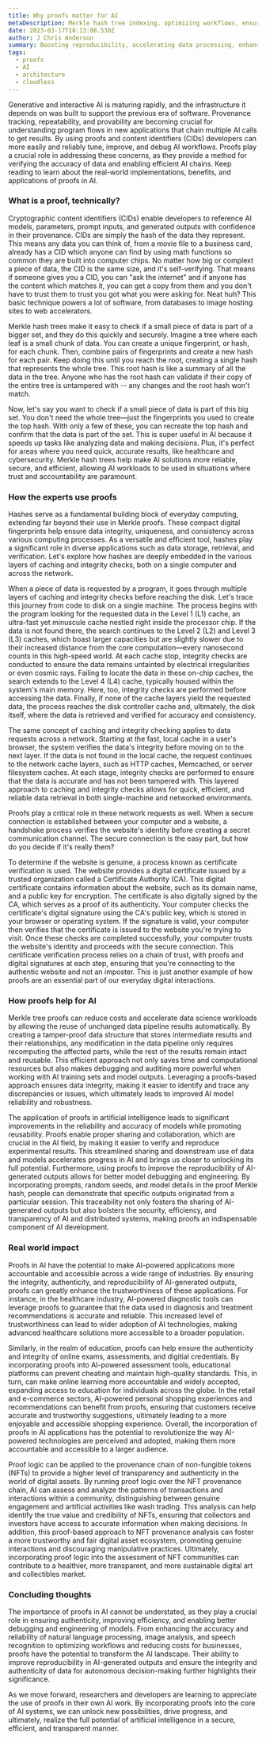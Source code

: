 ```yaml
---
title: Why proofs matter for AI
metaDescription: Merkle hash tree indexing, optimizing workflows, ensuring data integrity, and empowering AI-powered experiences in industries such as healthcare, security, and accessibility.
date: 2023-03-17T18:13:08.530Z
author: J Chris Anderson
summary: Boosting reproducibility, accelerating data processing, enhancing security, and enabling efficient collaboration
tags:
  - proofs
  - AI
  - architecture
  - cloudless
---
```


Generative and interactive AI is maturing rapidly, and the infrastructure it depends on was built to support the previous era of software. Provenance tracking, repeatability, and provability are becoming crucial for understanding program flows in new applications that chain multiple AI calls to get results. By using proofs and content identifiers (CIDs) developers can more easily and reliably tune, improve, and debug AI workflows. Proofs play a crucial role in addressing these concerns, as they provide a method for verifying the accuracy of data and enabling efficient AI chains. Keep reading to learn about the real-world implementations, benefits, and applications of proofs in AI.

### What is a proof, technically?

Cryptographic content identifiers (CIDs) enable developers to reference AI models, parameters, prompt inputs, and generated outputs with confidence in their provenance. CIDs are simply the hash of the data they represent. This means any data you can think of, from a movie file to a business card, already has a CID which anyone can find by using math functions so common they are built into computer chips. No matter how big or complext a piece of data, the CID is the same size, and it's self-verifying. That means if someone gives you a CID, you can "ask the internet" and if anyone has the content which matches it, you can get a copy from them and you don't have to trust them to trust you got what you were asking for. Neat huh? This basic technique powers a lot of software, from databases to image hosting sites to web accelerators.

Merkle hash trees make it easy to check if a small piece of data is part of a bigger set, and they do this quickly and securely. Imagine a tree where each leaf is a small chunk of data. You can create a unique fingerprint, or hash, for each chunk. Then, combine pairs of fingerprints and create a new hash for each pair. Keep doing this until you reach the root, creating a single hash that represents the whole tree. This root hash is like a summary of all the data in the tree. Anyone who has the root hash can validate if their copy of the entire tree is untampered with -- any changes and the root hash won't match.

Now, let's say you want to check if a small piece of data is part of this big set. You don't need the whole tree—just the fingerprints you used to create the top hash. With only a few of these, you can recreate the top hash and confirm that the data is part of the set. This is super useful in AI because it speeds up tasks like analyzing data and making decisions. Plus, it's perfect for areas where you need quick, accurate results, like healthcare and cybersecurity. Merkle hash trees help make AI solutions more reliable, secure, and efficient, allowing AI workloads to be used in situations where trust and accountability are paramount.

### How the experts use proofs

Hashes serve as a fundamental building block of everyday computing, extending far beyond their use in Merkle proofs. These compact digital fingerprints help ensure data integrity, uniqueness, and consistency across various computing processes. As a versatile and efficient tool, hashes play a significant role in diverse applications such as data storage, retrieval, and verification. Let's explore how hashes are deeply embedded in the various layers of caching and integrity checks, both on a single computer and across the network.

When a piece of data is requested by a program, it goes through multiple layers of caching and integrity checks before reaching the disk. Let's trace this journey from code to disk on a single machine. The process begins with the program looking for the requested data in the Level 1 (L1) cache, an ultra-fast yet minuscule cache nestled right inside the processor chip. If the data is not found there, the search continues to the Level 2 (L2) and Level 3 (L3) caches, which boast larger capacities but are slightly slower due to their increased distance from the core computation—every nanosecond counts in this high-speed world. At each cache stop, integrity checks are conducted to ensure the data remains untainted by electrical irregularities or even cosmic rays. Failing to locate the data in these on-chip caches, the search extends to the Level 4 (L4) cache, typically housed within the system's main memory. Here, too, integrity checks are performed before accessing the data. Finally, if none of the cache layers yield the requested data, the process reaches the disk controller cache and, ultimately, the disk itself, where the data is retrieved and verified for accuracy and consistency.

The same concept of caching and integrity checking applies to data requests across a network. Starting at the fast, local cache in a user's browser, the system verifies the data's integrity before moving on to the next layer. If the data is not found in the local cache, the request continues to the network cache layers, such as HTTP caches, Memcached, or server filesystem caches. At each stage, integrity checks are performed to ensure that the data is accurate and has not been tampered with. This layered approach to caching and integrity checks allows for quick, efficient, and reliable data retrieval in both single-machine and networked environments.

Proofs play a critical role in these network requests as well. When a secure connection is established between your computer and a website, a handshake process verifies the website's identity before creating a secret communication channel. The secure connection is the easy part, but how do you decide if it's really them?

To determine if the website is genuine, a process known as certificate verification is used. The website provides a digital certificate issued by a trusted organization called a Certificate Authority (CA). This digital certificate contains information about the website, such as its domain name, and a public key for encryption. The certificate is also digitally signed by the CA, which serves as a proof of its authenticity. Your computer checks the certificate's digital signature using the CA's public key, which is stored in your browser or operating system. If the signature is valid, your computer then verifies that the certificate is issued to the website you're trying to visit. Once these checks are completed successfully, your computer trusts the website's identity and proceeds with the secure connection. This certificate verification process relies on a chain of trust, with proofs and digital signatures at each step, ensuring that you're connecting to the authentic website and not an imposter. This is just another example of how proofs are an essential part of our everyday digital interactions.

### How proofs help for AI

Merkle tree proofs can reduce costs and accelerate data science workloads by allowing the reuse of unchanged data pipeline results automatically. By creating a tamper-proof data structure that stores intermediate results and their relationships, any modification in the data pipeline only requires recomputing the affected parts, while the rest of the results remain intact and reusable. This efficient approach not only saves time and computational resources but also makes debugging and auditing more powerful when working with AI training sets and model outputs. Leveraging a proofs-based approach ensures data integrity, making it easier to identify and trace any discrepancies or issues, which ultimately leads to improved AI model reliability and robustness.

The application of proofs in artificial intelligence leads to significant improvements in the reliability and accuracy of models while promoting reusability. Proofs enable proper sharing and collaboration, which are crucial in the AI field, by making it easier to verify and reproduce experimental results. This streamlined sharing and downstream use of data and models accelerates progress in AI and brings us closer to unlocking its full potential. Furthermore, using proofs to improve the reproducibility of AI-generated outputs allows for better model debugging and engineering. By incorporating prompts, random seeds, and model details in the proof Merkle hash, people can demonstrate that specific outputs originated from a particular session. This traceability not only fosters the sharing of AI-generated outputs but also bolsters the security, efficiency, and transparency of AI and distributed systems, making proofs an indispensable component of AI development.

### Real world impact

Proofs in AI have the potential to make AI-powered applications more accountable and accessible across a wide range of industries. By ensuring the integrity, authenticity, and reproducibility of AI-generated outputs, proofs can greatly enhance the trustworthiness of these applications. For instance, in the healthcare industry, AI-powered diagnostic tools can leverage proofs to guarantee that the data used in diagnosis and treatment recommendations is accurate and reliable. This increased level of trustworthiness can lead to wider adoption of AI technologies, making advanced healthcare solutions more accessible to a broader population.

Similarly, in the realm of education, proofs can help ensure the authenticity and integrity of online exams, assessments, and digitial credentials. By incorporating proofs into AI-powered assessment tools, educational platforms can prevent cheating and maintain high-quality standards. This, in turn, can make online learning more accountable and widely accepted, expanding access to education for individuals across the globe. In the retail and e-commerce sectors, AI-powered personal shopping experiences and recommendations can benefit from proofs, ensuring that customers receive accurate and trustworthy suggestions, ultimately leading to a more enjoyable and accessible shopping experience. Overall, the incorporation of proofs in AI applications has the potential to revolutionize the way AI-powered technologies are perceived and adopted, making them more accountable and accessible to a larger audience.

Proof logic can be applied to the provenance chain of non-fungible tokens (NFTs) to provide a higher level of transparency and authenticity in the world of digital assets. By running proof logic over the NFT provenance chain, AI can assess and analyze the patterns of transactions and interactions within a community, distinguishing between genuine engagement and artificial activities like wash trading. This analysis can help identify the true value and credibility of NFTs, ensuring that collectors and investors have access to accurate information when making decisions. In addition, this proof-based approach to NFT provenance analysis can foster a more trustworthy and fair digital asset ecosystem, promoting genuine interactions and discouraging manipulative practices. Ultimately, incorporating proof logic into the assessment of NFT communities can contribute to a healthier, more transparent, and more sustainable digital art and collectibles market.

### Concluding thoughts

The importance of proofs in AI cannot be understated, as they play a crucial role in ensuring authenticity, improving efficiency, and enabling better debugging and engineering of models. From enhancing the accuracy and reliability of natural language processing, image analysis, and speech recognition to optimizing workflows and reducing costs for businesses, proofs have the potential to transform the AI landscape. Their ability to improve reproducibility in AI-generated outputs and ensure the integrity and authenticity of data for autonomous decision-making further highlights their significance.

As we move forward, researchers and developers are learning to appreciate the use of proofs in their own AI work. By incorporating proofs into the core of AI systems, we can unlock new possibilities, drive progress, and ultimately, realize the full potential of artificial intelligence in a secure, efficient, and transparent manner.